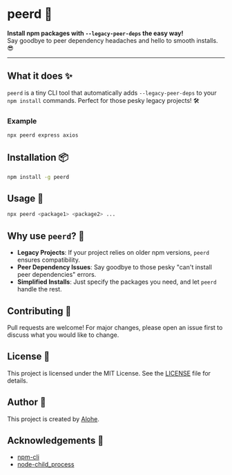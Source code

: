 # peerd 🚀

**Install npm packages with `--legacy-peer-deps` the easy way!**  
Say goodbye to peer dependency headaches and hello to smooth installs. 😎

---

## What it does ✨
`peerd` is a tiny CLI tool that automatically adds `--legacy-peer-deps` to your `npm install` commands. Perfect for those pesky legacy projects! 🛠️

### Example
```bash
npx peerd express axios
```

## Installation 📦
```bash
npm install -g peerd
```

## Usage 📝
```bash
npx peerd <package1> <package2> ...
```

## Why use `peerd`? 🤔

- **Legacy Projects**: If your project relies on older npm versions, `peerd` ensures compatibility.
- **Peer Dependency Issues**: Say goodbye to those pesky "can't install peer dependencies" errors.
- **Simplified Installs**: Just specify the packages you need, and let `peerd` handle the rest.

## Contributing 🤝
Pull requests are welcome! For major changes, please open an issue first to discuss what you would like to change.

## License 📝
This project is licensed under the MIT License. See the [LICENSE](LICENSE) file for details.

## Author 🤵
This project is created by [Alohe](https://github.com/alohe).

## Acknowledgements 🤝
- [npm-cli](https://github.com/npm/cli)
- [node-child_process](https://nodejs.org/api/child_process.html)
